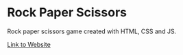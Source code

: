 # Rock Paper Scissors
Rock paper scissors game created with HTML, CSS and JS.

[Link to Website](https://zackcornfield.github.io/rock-paper-scissors/)
